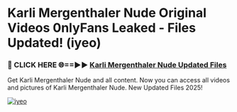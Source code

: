# Karli Mergenthaler Nude Original Videos 0nlyFans Leaked - Files Updated! (iyeo)

<h3>🔴 CLICK HERE 🌐==►► <a href="https://tinyurl.com/yc6ubb5a" rel="nofollow">Karli Mergenthaler Nude Updated Files</a></h3>

Get Karli Mergenthaler Nude and all content. Now you can access all videos and pictures of Karli Mergenthaler Nude. New Updated Files 2025!

[![iyeo](https://i.imgur.com/7eu0CRL.gif)](https://tinyurl.com/yc6ubb5a)
